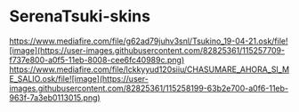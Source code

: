 # SerenaTsuki-skins
https://www.mediafire.com/file/g62ad79juhv3snl/Tsukino_19-04-21.osk/file![image](https://user-images.githubusercontent.com/82825361/115257709-f737e800-a0f5-11eb-8008-cee6fc40989c.png)
https://www.mediafire.com/file/lckkyyud120siiu/CHASUMARE_AHORA_SI_ME_SALIO.osk/file![image](https://user-images.githubusercontent.com/82825361/115258199-63b2e700-a0f6-11eb-963f-7a3eb0113015.png)
